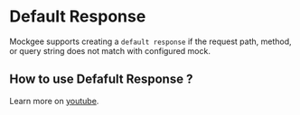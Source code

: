 # Default Response

Mockgee supports creating a `default response` if the request path, method, or query string  does not match with configured mock.

## How to use Defafult Response ?

Learn more on [youtube](https://youtube.com/mockgee).

